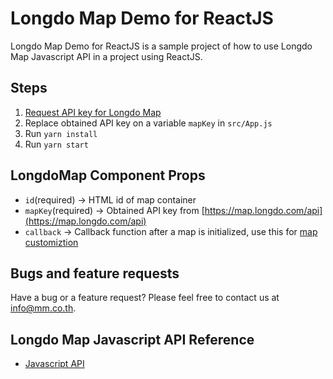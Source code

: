 # Longdo Map Demo for ReactJS

Longdo Map Demo for ReactJS is a sample project of how to use Longdo Map Javascript API in a project using ReactJS.

## Steps

1. [Request API key for Longdo Map](https://map.longdo.com/api)
2. Replace obtained API key on a variable `mapKey` in `src/App.js`
3. Run `yarn install`
4. Run `yarn start`

## LongdoMap Component Props

- `id`(required) -> HTML id of map container
- `mapKey`(required) -> Obtained API key from [https://map.longdo.com/api](https://map.longdo.com/api)
- `callback` -> Callback function after a map is initialized, use this for [map customiztion](https://api.longdo.com/map/doc/)

## Bugs and feature requests

Have a bug or a feature request? Please feel free to contact us at [info@mm.co.th](info@mm.co.th).

## Longdo Map Javascript API Reference

- [Javascript API](https://api.longdo.com/map/doc/)
